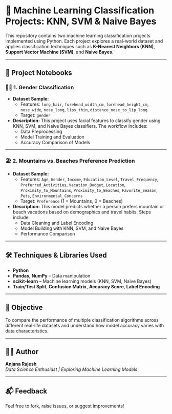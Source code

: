 # 🧠 Machine Learning Classification Projects: KNN, SVM & Naive Bayes

This repository contains two machine learning classification projects implemented using Python. Each project explores a real-world dataset and applies classification techniques such as **K-Nearest Neighbors (KNN)**, **Support Vector Machine (SVM)**, and **Naive Bayes**.

---

## 📁 Project Notebooks

### 👨‍🦱 1. Gender Classification
- **Dataset Sample:**
  - Features: `long_hair`, `forehead_width_cm`, `forehead_height_cm`, `nose_wide`, `nose_long`, `lips_thin`, `distance_nose_to_lip_long`
  - Target: `gender`
- **Description:**
  This project uses facial features to classify gender using KNN, SVM, and Naive Bayes classifiers. The workflow includes:
  - Data Preprocessing
  - Model Training and Evaluation
  - Accuracy Comparison of Models

---

### 🏖️ 2. Mountains vs. Beaches Preference Prediction
- **Dataset Sample:**
  - Features: `Age`, `Gender`, `Income`, `Education_Level`, `Travel_Frequency`, `Preferred_Activities`, `Vacation_Budget`, `Location`, `Proximity_to_Mountains`, `Proximity_to_Beaches`, `Favorite_Season`, `Pets`, `Environmental_Concerns`
  - Target: `Preference` (1 = Mountains, 0 = Beaches)
- **Description:**
  This model predicts whether a person prefers mountain or beach vacations based on demographics and travel habits. Steps include:
  - Data Cleaning and Label Encoding
  - Model Building with KNN, SVM, and Naive Bayes
  - Performance Comparison

---

## 🛠 Techniques & Libraries Used

- **Python**
- **Pandas, NumPy** – Data manipulation
- **scikit-learn** – Machine learning models (KNN, SVM, Naive Bayes)
- **Train/Test Split**, **Confusion Matrix**, **Accuracy Score**, **Label Encoding**

---

## 🎯 Objective

To compare the performance of multiple classification algorithms across different real-life datasets and understand how model accuracy varies with data characteristics.

---

## 🙋‍♀️ Author

**Anjana Rajesh**  
_Data Science Enthusiast | Exploring Machine Learning Models_

---

## 📬 Feedback

Feel free to fork, raise issues, or suggest improvements!
